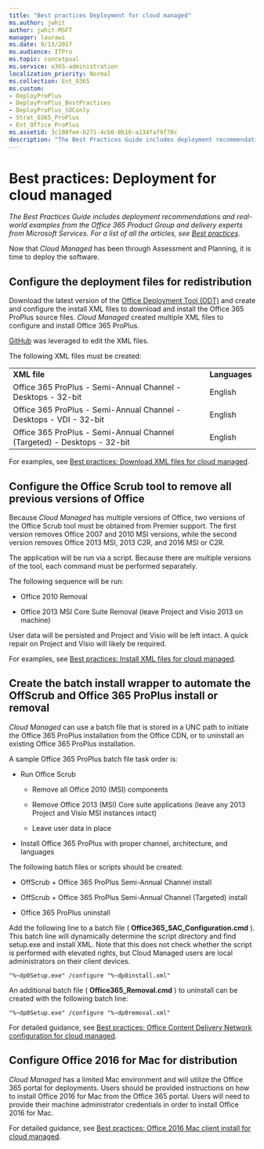 ```yaml
---
title: "Best practices Deployment for cloud managed"
ms.author: jwhit
author: jwhit-MSFT
manager: laurawi
ms.date: 9/13/2017
ms.audience: ITPro
ms.topic: concetpual
ms.service: o365-administration
localization_priority: Normal
ms.collection: Ent_O365
ms.custom:
- DeployProPlus
- DeployProPlus_BestPractices
- DeployProPlus_SOConly
- Strat_O365_ProPlus
- Ent_Office_ProPlus
ms.assetid: 3c108fee-b271-4cb0-8b16-a134faf9f70c
description: "The Best Practices Guide includes deployment recommendations and real-world examples from the Office 365 Product Group and delivery experts from Microsoft Services. For a list of all the articles, see Best practices."
---
```


# Best practices: Deployment for cloud managed

 *The Best Practices Guide includes deployment recommendations and real-world examples from the Office 365 Product Group and delivery experts from Microsoft Services. For a list of all the articles, see [Best practices](best-practices.md).* 
  
Now that  *Cloud Managed*  has been through Assessment and Planning, it is time to deploy the software.
  
## Configure the deployment files for redistribution

Download the latest version of the [Office Deployment Tool (ODT)](https://www.microsoft.com/en-us/download/details.aspx?id=49117) and create and configure the install XML files to download and install the Office 365 ProPlus source files. *Cloud Managed*  created multiple XML files to configure and install Office 365 ProPlus.
  
[GitHub](http://officedev.github.io/Office-IT-Pro-Deployment-Scripts/XmlEditor.mdl) was leveraged to edit the XML files.
  
The following XML files must be created:
  
|||
|:-----|:-----|
|**XML file** <br/> |**Languages** <br/> |
|Office 365 ProPlus - Semi-Annual Channel - Desktops - 32-bit  <br/> |English  <br/> |
|Office 365 ProPlus - Semi-Annual Channel - Desktops - VDI - 32-bit  <br/> |English  <br/> |
|Office 365 ProPlus - Semi-Annual Channel (Targeted) - Desktops - 32-bit  <br/> |English  <br/> |
   
For examples, see [Best practices: Download XML files for cloud managed](best-practices-download-xml-files-for-cloud-managed.md).
  
## Configure the Office Scrub tool to remove all previous versions of Office

Because  *Cloud Managed*  has multiple versions of Office, two versions of the Office Scrub tool must be obtained from Premier support. The first version removes Office 2007 and 2010 MSI versions, while the second version removes Office 2013 MSI, 2013 C2R, and 2016 MSI or C2R.
  
The application will be run via a script. Because there are multiple versions of the tool, each command must be performed separately.
  
The following sequence will be run:
  
- Office 2010 Removal
    
- Office 2013 MSI Core Suite Removal (leave Project and Visio 2013 on machine)
    
User data will be persisted and Project and Visio will be left intact. A quick repair on Project and Visio will likely be required.
  
For examples, see [Best practices: Install XML files for cloud managed](best-practices-install-xml-files-for-cloud-managed.md).
  
## Create the batch install wrapper to automate the OffScrub and Office 365 ProPlus install or removal

 *Cloud Managed*  can use a batch file that is stored in a UNC path to initiate the Office 365 ProPlus installation from the Office CDN, or to uninstall an existing Office 365 ProPlus installation.
  
A sample Office 365 ProPlus batch file task order is:
  
- Run Office Scrub
    
  - Remove all Office 2010 (MSI) components
    
  - Remove Office 2013 (MSI) Core suite applications (leave any 2013 Project and Visio MSI instances intact) 
    
  - Leave user data in place
    
- Install Office 365 ProPlus with proper channel, architecture, and languages
    
The following batch files or scripts should be created:
  
- OffScrub + Office 365 ProPlus Semi-Annual Channel install
    
- OffScrub + Office 365 ProPlus Semi-Annual Channel (Targeted) install
    
- Office 365 ProPlus uninstall
    
Add the following line to a batch file ( **Office365_SAC_Configuration.cmd** ). This batch line will dynamically determine the script directory and find setup.exe and install XML. Note that this does not check whether the script is performed with elevated rights, but Cloud Managed users are local administrators on their client devices.
  
```
"%~dp0Setup.exe" /configure "%~dp0install.xml"
```

An additional batch file ( **Office365_Removal.cmd** ) to uninstall can be created with the following batch line:
  
```
"%~dp0Setup.exe" /configure "%~dp0removal.xml" 
```

For detailed guidance, see [Best practices: Office Content Delivery Network configuration for cloud managed](best-practices-office-content-delivery-network-configuration-for-cloud-managed.md).
  
## Configure Office 2016 for Mac for distribution

 *Cloud Managed*  has a limited Mac environment and will utilize the Office 365 portal for deployments. Users should be provided instructions on how to install Office 2016 for Mac from the Office 365 portal. Users will need to provide their machine administrator credentials in order to install Office 2016 for Mac.
  
For detailed guidance, see [Best practices: Office 2016 Mac client install for cloud managed](best-practices-office-2016-mac-client-install-for-cloud-managed.md).
  

